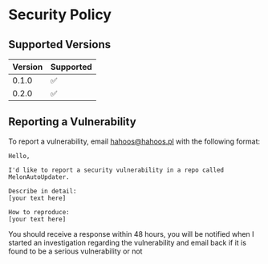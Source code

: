 # Security Policy

## Supported Versions

| Version | Supported          |
| ------- | ------------------ |
| 0.1.0   | :white_check_mark: |
| 0.2.0   | :white_check_mark: |

## Reporting a Vulnerability

To report a vulnerability, email [hahoos@hahoos.pl](mailto:hahoos@hahoos.pl) with the following format:

```
Hello,

I'd like to report a security vulnerability in a repo called MelonAutoUpdater.

Describe in detail:
[your text here]

How to reproduce:
[your text here]
```

You should receive a response within 48 hours, you will be notified when I started an investigation regarding the vulnerability and email back if it is found to be a serious vulnerability or not
